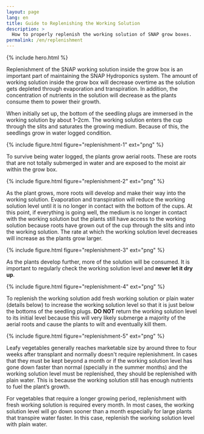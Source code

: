 ```yaml
---
layout: page
lang: en
title: Guide to Replenishing the Working Solution
description: >
  How to properly replenish the working solution of SNAP grow boxes.
permalink: /en/replenishment
---
```


{% include hero.html %}

Replenishment of the SNAP working solution inside the grow box is an important
part of maintaining the SNAP Hydroponics system. The amount of working solution
inside the grow box will decrease overtime as the solution gets depleted through
evaporation and transpiration. In addition, the concentration of nutrients in
the solution will decrease as the plants consume them to power their growth.

When initially set up, the bottom of the seedling plugs are immersed in the
working solution by about 1–2cm. The working solution enters the cup through
the slits and saturates the growing medium. Because of this, the seedlings
grow in water logged condition.

{% include figure.html figure="replenishment-1" ext="png" %}

To survive being water logged, the plants grow aerial roots. These are roots
that are not totally submerged in water and are exposed to the moist air within
the grow box.

{% include figure.html figure="replenishment-2" ext="png" %}

As the plant grows, more roots will develop and make their way into the working
solution. Evaporation and transpiration will reduce the working solution level
until it is no longer in contact with the bottom of the cups. At this point, if
everything is going well, the medium is no longer in contact with the working
solution but the plants still have access to the working solution because roots
have grown out of the cup through the slits and into the working solution.
The rate at which the working solution level decreases will increase as the plants grow larger.

{% include figure.html figure="replenishment-3" ext="png" %}

As the plants develop further, more of the solution will be consumed. It is
important to regularly check the working solution level and **never let it dry up**.


{% include figure.html figure="replenishment-4" ext="png" %}

To replenish the working solution add fresh working solution or plain water
(details below) to increase the working solution level so that it is just below
the bottoms of the seedling plugs. **DO NOT** return the working solution level to
its initial level because this will very likely submerge a majority of the 
aerial roots and cause the plants to wilt and eventually kill them.

{% include figure.html figure="replenishment-5" ext="png" %}

Leafy vegetables generally reaches marketable size by around three to four weeks
after transplant and normally doesn't require replenishment. In cases that they
must be kept beyond a month or if the working solution level has gone down faster
than normal (specially in the summer months) and the working solution level must
be replenished, they should be replenished with plain water. This is because the
working solution still has enough nutrients to fuel the plant’s growth.

For vegetables that require a longer growing period, replenishment with fresh
working solution is required every month. In most cases, the working solution
level will go down sooner than a month especially for large plants that transpire
water faster. In this case, replenish the working solution level with plain water.
